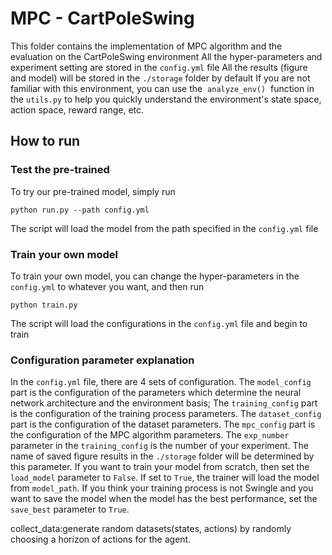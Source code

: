# MPC - CartPoleSwing
This folder contains the implementation of MPC algorithm and the evaluation on the CartPoleSwing environment
All the hyper-parameters and experiment setting are stored in the ```config.yml``` file
All the results (figure and model) will be stored in the ```./storage``` folder by default
If you are not familiar with this environment, you can use the  `analyze_env()`  function in the `utils.py` to help you quickly understand the environment's state space, action space, reward range, etc.
## How to run
### Test the pre-trained
To try our pre-trained model, simply run
```angularjs
python run.py --path config.yml
```
The script will load the model from the path specified in the ```config.yml``` file
### Train your own model
To train your own model, you can change the hyper-parameters in the ```config.yml``` to whatever you want,
and then run
```angularjs
python train.py
```
The script will load the configurations in the ```config.yml``` file and begin to train
### Configuration parameter explanation
In the ```config.yml``` file, there are 4 sets of configuration.
The `model_config`  part is the configuration of the parameters which determine the neural network architecture and the environment basis;
The `training_config` part is the configuration of the training process parameters.
The `dataset_config` part is the configuration of the dataset parameters.
The `mpc_config` part is the configuration of the MPC algorithm parameters.
The `exp_number` parameter in the `training_config` is the number of your experiment. The name of saved figure results in the `./storage` folder will be determined by this parameter.
If you want to train your model from scratch, then set the `load_model` parameter to `False`. If set to `True`, the trainer will load the model from `model_path`.
If you think your training process is not Swingle and you want to save the model when the model has the best performance, set the `save_best` parameter to `True`.

collect_data:generate random datasets(states, actions) by randomly choosing a horizon of actions for the agent.




